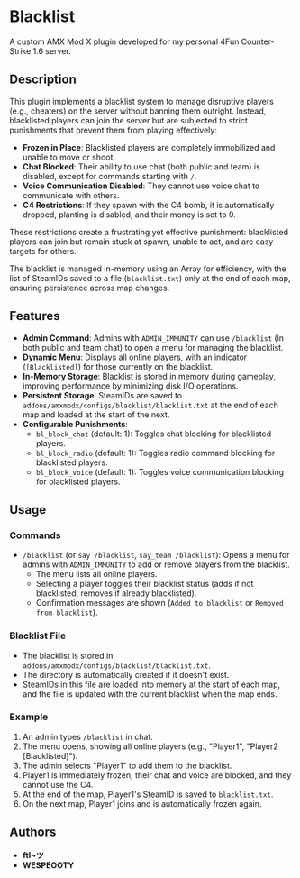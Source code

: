 # Blacklist

A custom AMX Mod X plugin developed for my personal 4Fun Counter-Strike 1.6 server.

## Description

This plugin implements a blacklist system to manage disruptive players (e.g., cheaters) on the server without banning them outright. Instead, blacklisted players can join the server but are subjected to strict punishments that prevent them from playing effectively:

- **Frozen in Place**: Blacklisted players are completely immobilized and unable to move or shoot.
- **Chat Blocked**: Their ability to use chat (both public and team) is disabled, except for commands starting with `/`.
- **Voice Communication Disabled**: They cannot use voice chat to communicate with others.
- **C4 Restrictions**: If they spawn with the C4 bomb, it is automatically dropped, planting is disabled, and their money is set to 0.

These restrictions create a frustrating yet effective punishment: blacklisted players can join but remain stuck at spawn, unable to act, and are easy targets for others.

The blacklist is managed in-memory using an Array for efficiency, with the list of SteamIDs saved to a file (`blacklist.txt`) only at the end of each map, ensuring persistence across map changes.

## Features

- **Admin Command**: Admins with `ADMIN_IMMUNITY` can use `/blacklist` (in both public and team chat) to open a menu for managing the blacklist.
- **Dynamic Menu**: Displays all online players, with an indicator (`[Blacklisted]`) for those currently on the blacklist.
- **In-Memory Storage**: Blacklist is stored in memory during gameplay, improving performance by minimizing disk I/O operations.
- **Persistent Storage**: SteamIDs are saved to `addons/amxmodx/configs/blacklist/blacklist.txt` at the end of each map and loaded at the start of the next.
- **Configurable Punishments**:
  - `bl_block_chat` (default: 1): Toggles chat blocking for blacklisted players.
  - `bl_block_radio` (default: 1): Toggles radio command blocking for blacklisted players.
  - `bl_block_voice` (default: 1): Toggles voice communication blocking for blacklisted players.

## Usage

### Commands
- `/blacklist` (or `say /blacklist`, `say_team /blacklist`): Opens a menu for admins with `ADMIN_IMMUNITY` to add or remove players from the blacklist.
  - The menu lists all online players.
  - Selecting a player toggles their blacklist status (adds if not blacklisted, removes if already blacklisted).
  - Confirmation messages are shown (`Added to blacklist` or `Removed from blacklist`).

### Blacklist File
- The blacklist is stored in `addons/amxmodx/configs/blacklist/blacklist.txt`.
- The directory is automatically created if it doesn't exist.
- SteamIDs in this file are loaded into memory at the start of each map, and the file is updated with the current blacklist when the map ends.

### Example
1. An admin types `/blacklist` in chat.
2. The menu opens, showing all online players (e.g., "Player1", "Player2 [Blacklisted]").
3. The admin selects "Player1" to add them to the blacklist.
4. Player1 is immediately frozen, their chat and voice are blocked, and they cannot use the C4.
5. At the end of the map, Player1's SteamID is saved to `blacklist.txt`.
6. On the next map, Player1 joins and is automatically frozen again.

## Authors

- **ftl~ツ**
- **WESPEOOTY**